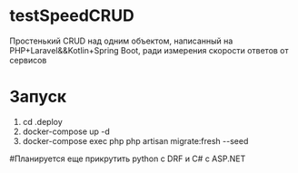 # testSpeedCRUD
Простенький CRUD над одним объектом, написанный на PHP+Laravel&amp;&amp;Kotlin+Spring Boot, ради измерения скорости ответов от сервисов

# Запуск

1. cd .deploy
2. docker-compose up -d
3. docker-compose exec php php artisan migrate:fresh --seed

#Планируется еще прикрутить python с DRF и C# с ASP.NET
